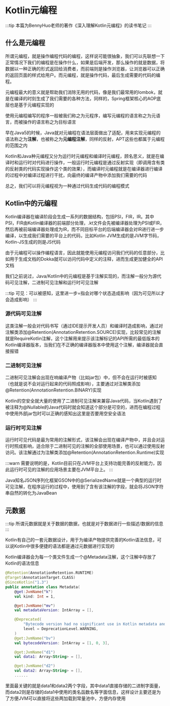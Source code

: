 # Kotlin元编程

:::tip
本篇为BennyHuo老师的著作《深入理解Kotlin元编程》的读书笔记
:::

## 什么是元编程

所谓元编程，就是操作编程代码的编程，这样说可能很抽象，我们可以先联想一下正常情况下我们的编程是在操作什么，如果是后端开发，那么操作的就是数据，将数据以一种正确的形式返回给消费者，而前端则是操作浏览器，让浏览器可以正确的返回页面的样式给用户。而元编程，就是操作代码，最后生成需要的代码的编程。

元编程最大的意义就是帮助我们消除无用的代码，像是我们最常用的lombok，就是在编译的时刻生成了我们需要的各种方法，同样的，Spring框架核心的AOP底层也是基于元编程实现的

使用元编程编写的程序一般被我们称之为元程序，编写元编程的语言称之为元语言，而被操作的语言称之为目标语言

早在Java5的时候，Java就对元编程在语法层面做出了适配，用来实现元编程的语法称之为**注解**，也被称之为**元编程注解**，同样的反射，APT这些也都属于元编程的范围之内

Kotlin和Java种元编程又分为运行时元编程和编译时元编程，顾名思义，就是在编译时和运行时对代码进行操作，一般运行时元编程是通过反射实现（即调用含有类的反射类的代码实现操作这个类的效果），而编译时元编程就是在编译器进行编译的过程中对编译过程进行干扰，向最终的编译产物中添加我们需要的代码

总之，我们可以将元编程视为一种通过代码生成代码的编程模式

## Kotlin中的元编程

Kotlin编译器在编译阶段会生成一系列的数据结构，包括PSI，FIR，IR。其中PSI，FIR由Kotlin编译器的前端部分处理，.kt文件会先被编译器处理为PSI或FIR，然后再被前端编译器处理成为IR，而不同目标平台的后端编译器会对IR进行进一步编译，以生成我们需要的平台上的代码，比如Kotlin JVM生成的是JVM字节码，Kotlin-JS生成的则是JS代码

由于元编程可以操作编程语言，因此就能使用元编程访问我们代码的任意部分，比如用于生成文档的Dokka就可以访问代码中定义的注释，进而生成更加健全的API文档

我们之前说过，Java/Kotlin中的元编程是基于注解实现的，而注解一般分为源代码可见注解，二进制可见注解和运行时可见注解

:::tip
可见：可以被感知，这里进一步=指会对哪个状态造成影响（因为可见所以才会造成影响）
:::

### 源代码可见注解

这类注解一般会对代码书写（通过IDE提示开发人员）和编译时造成影响，通过对注解类添加@Retention(AnnotationRetention.SOURCE)实现，比较常见的注解就是RequireKotlin注解，这个注解用来提示该注解标记的API所需的最低版本的Kotlin编译器版本，当我们在不正确的编译器版本中使用这个注解，编译器就会直接报错

### 二进制可见注解

二进制可见注解会出现在响编译产物（比如jar包）中，但不会在运行时被感知（也就是说不会对运行起来的代码照成影响），主要通过对注解类添加@Retention(AnnotationRetention.BINARY)实现

Kotlin的空安全就大量的使用了二进制可见注解来兼容Java代码，当Kotlin遇到了被注释为@Nullable的Java代码时就会知道这个部分是可空的，进而在编程过程中使用外部jar包时可以正确的感知出这里是否要用空安全语法

### 运行时可见注解

运行时可见代码是最为常用的注解形式，该注解会出现在编译产物中，并且会对运行时照成影响，适合除于二进制可见的注解的全部使用场景，也可以通过使用反射访问。该注解通过为注解类添加@Retention(AnnotationRetention.Runtime)实现

:::warn
需要说明的是，Kotlin目前只在JVM平台上支持功能完善的反射能力，因此运行时可见的注解的应用场景主要在JVM平台上。
:::

Java知名JSON序列化框架GSON中的@SerializedName就是一个典型的运行时可见注解，在程序运行的过程中，使用到了含有该注解的字段，就会将JSON字符串自然的转化为JavaBean

## 元数据

:::tip
所谓元数据就是关于数据的数据，也就是对于数据进行一些描述/数据的信息
:::

Kotlin有自己的一套元数据设计，用于为编译产物提供完善的Kotlin语法信息，可以说Kotlin中很多便捷的语法都是通过元数据进行实现的

Kotlin编译器会为每一个类文件生成一个@Metadata注解，这个注解中存放了Kotlin的语法信息

```kotlin
@Retention(AnnotationRetention.RUNTIME)
@Target(AnnotationTarget.CLASS)
@SinceKotlin("1.3")
public annotation class Metadata(
    @get:JvmName("k")
    val kind: Int = 1,

    @get:JvmName("mv")
    val metadataVersion: IntArray = [],

    @Deprecated(
        "Bytecode version had no significant use in Kotlin metadata and it will be removed in a future version.",
        level = DeprecationLevel.WARNING,
    )
    @get:JvmName("bv")
    val bytecodeVersion: IntArray = [1, 0, 3],

    @get:JvmName("d1")
    val data1: Array<String> = [],

    @get:JvmName("d2")
    val data2: Array<String> = [],
    ......
```

里面最关键的就是data1和data2两个字段，其中data1直接存储的二进制字面量，而data2则是存储的data1中使用的类名函数名等字面信息，这样设计主要还是为了方便JVM可以直接将这些两加载到常量池中，方便内存使用


